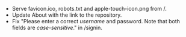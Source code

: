 * Serve favicon.ico, robots.txt and apple-touch-icon.png from /.
* Update About with the link to the repository.
* Fix "Please enter a correct *username* and password. Note that both fields are
  *case-sensitive*." in /signin.
